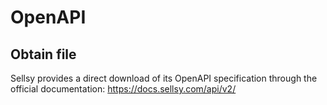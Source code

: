 # OpenAPI

## Obtain file

Sellsy provides a direct download of its OpenAPI specification 
through the official documentation: https://docs.sellsy.com/api/v2/
